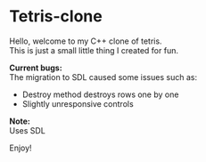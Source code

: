 # Tetris-clone
Hello, welcome to my C++ clone of tetris.<br>
This is just a small little thing I created for fun.<br>

**Current bugs:**
<br>The migration to SDL caused some issues such as:
- Destroy method destroys rows one by one
- Slightly unresponsive controls

**Note:**<br>
Uses SDL

Enjoy!
